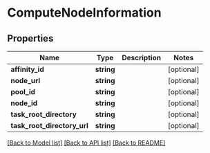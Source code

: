 # ComputeNodeInformation

## Properties
Name | Type | Description | Notes
------------ | ------------- | ------------- | -------------
**affinity_id** | **string** |  | [optional] 
**node_url** | **string** |  | [optional] 
**pool_id** | **string** |  | [optional] 
**node_id** | **string** |  | [optional] 
**task_root_directory** | **string** |  | [optional] 
**task_root_directory_url** | **string** |  | [optional] 

[[Back to Model list]](../README.md#documentation-for-models) [[Back to API list]](../README.md#documentation-for-api-endpoints) [[Back to README]](../README.md)



